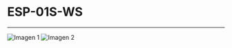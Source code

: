 <div>
    <div>
        <H1>ESP-01S-WS</H1>
    </div>    
    <hr>
    <div>
        <img scr="Diseño/Img/Capturas/01.jpeg" alt="Imagen 1">        
        <img scr="Diseño/ESP-01S-WS/Img/Capturas/02.jpeg" alt="Imagen 2">      
    </div>

</div>